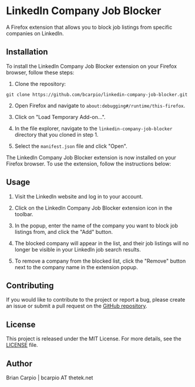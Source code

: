 # LinkedIn Company Job Blocker

A Firefox extension that allows you to block job listings from specific companies on LinkedIn.

## Installation

To install the LinkedIn Company Job Blocker extension on your Firefox browser, follow these steps:

1. Clone the repository:

```
git clone https://github.com/bcarpio/linkedin-company-job-blocker.git

```

2. Open Firefox and navigate to `about:debugging#/runtime/this-firefox`.

3. Click on "Load Temporary Add-on...".

4. In the file explorer, navigate to the `linkedin-company-job-blocker` directory that you cloned in step 1.

5. Select the `manifest.json` file and click "Open".

The LinkedIn Company Job Blocker extension is now installed on your Firefox browser. To use the extension, follow the instructions below:

## Usage

1. Visit the LinkedIn website and log in to your account.

2. Click on the LinkedIn Company Job Blocker extension icon in the toolbar.

3. In the popup, enter the name of the company you want to block job listings from, and click the "Add" button.

4. The blocked company will appear in the list, and their job listings will no longer be visible in your LinkedIn job search results.

5. To remove a company from the blocked list, click the "Remove" button next to the company name in the extension popup.

## Contributing

If you would like to contribute to the project or report a bug, please create an issue or submit a pull request on the [GitHub repository](https://github.com/bcarpio/linkedin-company-job-blocker.git).

## License

This project is released under the MIT License. For more details, see the [LICENSE](LICENSE) file.

## Author

Brian Carpio | bcarpio AT thetek.net
